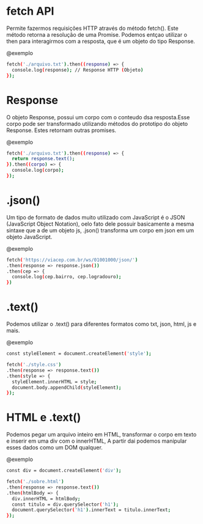 # fetch API #

Permite fazermos requisições HTTP através do método fetch(). Este método retorna a resolução de uma Promise. Podemos entçao utilizar o then para interagirmos com a resposta, que é um objeto do tipo Response.

@exemplo
```bash
fetch('./arquivo.txt').then((response) => {
  console.log(response); // Response HTTP (Objeto)
});
```

# Response #

O objeto Response, possui um corpo com o conteudo dsa resposta.Esse corpo pode ser transformado utilizando métodos do prototipo do objeto Response. Estes retornam outras promises.

@exemplo
```bash
fetch('./arquivo.txt').then((response) => {
  return response.text();
}).then((corpo) => {
  console.log(corpo);
});

```

# .json() #

Um tipo de formato de dados muito utilizado com JavaScript é o JSON (JavaScript Object Notation), oelo fato dele possuir basicamente a mesma sintaxe que a de um objeto js, .json() transforma um corpo em json em um objeto JavaScript.

@exemplo
```bash
fetch('https://viacep.com.br/ws/01001000/json/')
.then(response => response.json())
.then(cep => {
  console.log(cep.bairro, cep.logradouro);
})
```

# .text() #

Podemos utilizar o .text() para diferentes formatos como txt, json, html, js e mais.

@exemplo
```bash
const styleElement = document.createElement('style');

fetch('./style.css')
.then(response => response.text())
.then(style => {
  styleElement.innerHTML = style;
  document.body.appendChild(styleElement);
});
```

# HTML e .text() #

Podemos pegar um arquivo inteiro em HTML, transformar o corpo em texto e inserir em uma div com o innerHTML, A partir dai podemos manipular esses dados como um DOM qualquer.

@exemplo
```bash
const div = document.createElement('div');

fetch('./sobre.html')
.then(response => response.text())
.then(htmlBody => {
  div.innerHTML = htmlBody;
  const titulo = div.querySelector('h1');
  document.querySelector('h1').innerText = titulo.innerText;
});
```